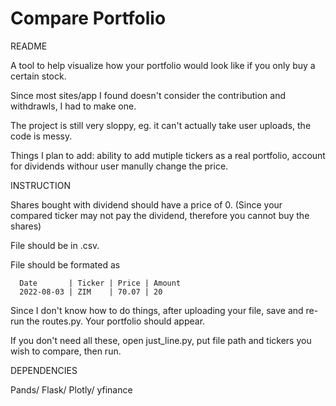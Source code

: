 # Compare Portfolio

README

  A tool to help visualize how your portfolio would look like if you only buy a certain stock. 
  
  Since most sites/app I found doesn't consider the contribution and withdrawls, I had to make one.
  
  The project is still very sloppy, eg. it can't actually take user uploads, the code is messy.
  
  Things I plan to add: ability to add mutiple tickers as a real portfolio, account for dividends withour user manully change the price.

INSTRUCTION

  Shares bought with dividend should have a price of 0. (Since your compared ticker may not pay the dividend, therefore you cannot buy the shares)
  
  File should be in .csv.
  
  File should be formated as 
  
      Date       | Ticker | Price | Amount
      2022-08-03 | ZIM    | 70.07 | 20
      
  Since I don't know how to do things, after uploading your file, save and re-run the routes.py. Your portfolio should appear.
 
  If you don't need all these, open just_line.py, put file path and tickers you wish to compare, then run.
  
 DEPENDENCIES
 
  Pands/ Flask/ Plotly/ yfinance 
  
